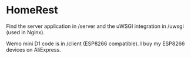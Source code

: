 # HomeRest

Find the server application in /server and the uWSGI integration in /uwsgi (used in Nginx).

Wemo mini D1 code is in /client (ESP8266 compatible). I buy my ESP8266 devices on AliExpress.

